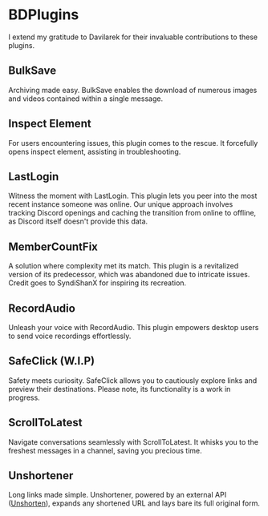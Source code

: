 # BDPlugins

I extend my gratitude to Davilarek for their invaluable contributions to these plugins.

## BulkSave

Archiving made easy. BulkSave enables the download of numerous images and videos contained within a single message.

## Inspect Element

For users encountering issues, this plugin comes to the rescue. It forcefully opens inspect element, assisting in troubleshooting.

## LastLogin

Witness the moment with LastLogin. This plugin lets you peer into the most recent instance someone was online. Our unique approach involves tracking Discord openings and caching the transition from online to offline, as Discord itself doesn't provide this data.

## MemberCountFix

A solution where complexity met its match. This plugin is a revitalized version of its predecessor, which was abandoned due to intricate issues. Credit goes to SyndiShanX for inspiring its recreation.

## RecordAudio

Unleash your voice with RecordAudio. This plugin empowers desktop users to send voice recordings effortlessly.

## SafeClick (W.I.P)

Safety meets curiosity. SafeClick allows you to cautiously explore links and preview their destinations. Please note, its functionality is a work in progress.

## ScrollToLatest

Navigate conversations seamlessly with ScrollToLatest. It whisks you to the freshest messages in a channel, saving you precious time.

## Unshortener

Long links made simple. Unshortener, powered by an external API ([Unshorten](https://unshorten.me)), expands any shortened URL and lays bare its full original form.

